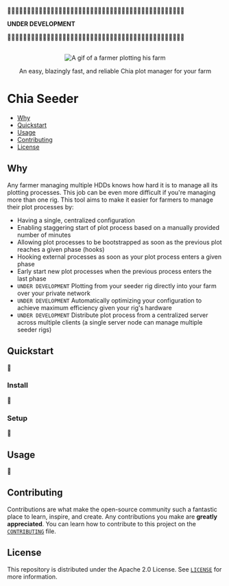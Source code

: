 🚧🚧🚧🚧🚧🚧🚧🚧🚧🚧🚧🚧🚧🚧🚧🚧🚧🚧🚧🚧🚧🚧🚧🚧🚧🚧🚧🚧🚧🚧🚧🚧🚧🚧🚧🚧🚧🚧🚧🚧🚧🚧🚧🚧🚧

**UNDER DEVELOPMENT**

🚧🚧🚧🚧🚧🚧🚧🚧🚧🚧🚧🚧🚧🚧🚧🚧🚧🚧🚧🚧🚧🚧🚧🚧🚧🚧🚧🚧🚧🚧🚧🚧🚧🚧🚧🚧🚧🚧🚧🚧🚧🚧🚧🚧🚧

<p align="center">
  <br>
   <img src="https://media.giphy.com/media/3og0ILgFOEXIL8Bsn6/source.gif" alt="A gif of a farmer plotting his farm" title="Seeder's header gif" />
  <br>
</p>
<p align="center">
An easy, blazingly fast, and reliable Chia plot manager for your farm
</p>

# Chia Seeder

* [Why](#why)
* [Quickstart](#quickstart)
* [Usage](#usage)
* [Contributing](#contributing)
* [License](#license)

## Why

Any farmer managing multiple HDDs knows how hard it is to manage all its plotting processes. This job can be even more difficult if you're managing more than one rig. This tool aims to make it easier for farmers to manage their plot processes by:

* Having a single, centralized configuration
* Enabling staggering start of plot process based on a manually provided number of minutes
* Allowing plot processes to be bootstrapped as soon as the previous plot reaches a given phase (hooks)
* Hooking external processes as soon as your plot process enters a given phase
* Early start new plot processes when the previous process enters the last phase
* `UNDER DEVELOPMENT` Plotting from your seeder rig directly into your farm over your private network
* `UNDER DEVELOPMENT` Automatically optimizing your configuration to achieve maximum efficiency given your rig's hardware
* `UNDER DEVELOPMENT` Distribute plot process from a centralized server across multiple clients (a single server node can manage multiple seeder rigs)

## Quickstart

🚧

### Install

🚧

### Setup

🚧

## Usage

🚧

## Contributing

Contributions are what make the open-source community such a fantastic place to learn, inspire, and create. Any contributions you make are **greatly appreciated**. You can learn how to contribute to this project on the [`CONTRIBUTING`][contributing] file.

## License

This repository is distributed under the Apache 2.0 License. See [`LICENSE`][license] for more information.

[contributing]: CONTRIBUTING.md
[license]: LICENSE